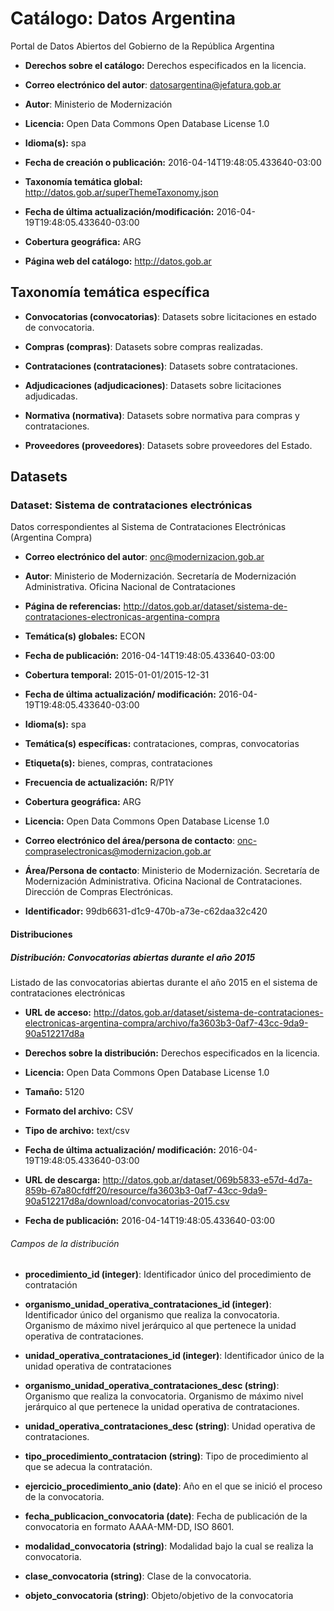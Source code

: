# Catálogo: Datos Argentina

Portal de Datos Abiertos del Gobierno de la República Argentina

* **Derechos sobre el catálogo:** Derechos especificados en la licencia.

* **Correo electrónico del autor**: datosargentina@jefatura.gob.ar

* **Autor**: Ministerio de Modernización

* **Licencia:** Open Data Commons Open Database License 1.0

* **Idioma(s):** spa

* **Fecha de creación o publicación:** 2016-04-14T19:48:05.433640-03:00

* **Taxonomía temática global:** http://datos.gob.ar/superThemeTaxonomy.json

* **Fecha de última actualización/modificación:** 2016-04-19T19:48:05.433640-03:00

* **Cobertura geográfica:** ARG

* **Página web del catálogo:** http://datos.gob.ar

## Taxonomía temática específica

* **Convocatorias (convocatorias)**: Datasets sobre licitaciones en estado de convocatoria.

* **Compras (compras)**: Datasets sobre compras realizadas.

* **Contrataciones (contrataciones)**: Datasets sobre contrataciones.

* **Adjudicaciones (adjudicaciones)**: Datasets sobre licitaciones adjudicadas.

* **Normativa (normativa)**: Datasets sobre normativa para compras y contrataciones.

* **Proveedores (proveedores)**: Datasets sobre proveedores del Estado.

## Datasets

### Dataset: Sistema de contrataciones electrónicas

Datos correspondientes al Sistema de Contrataciones Electrónicas (Argentina Compra)

* **Correo electrónico del autor**: onc@modernizacion.gob.ar

* **Autor**: Ministerio de Modernización. Secretaría de Modernización Administrativa. Oficina Nacional de Contrataciones

* **Página de referencias:** http://datos.gob.ar/dataset/sistema-de-contrataciones-electronicas-argentina-compra

* **Temática(s) globales:** ECON

* **Fecha de publicación:** 2016-04-14T19:48:05.433640-03:00

* **Cobertura temporal:** 2015-01-01/2015-12-31

* **Fecha de última actualización/ modificación:** 2016-04-19T19:48:05.433640-03:00

* **Idioma(s):** spa

* **Temática(s) específicas:** contrataciones, compras, convocatorias

* **Etiqueta(s):** bienes, compras, contrataciones

* **Frecuencia de actualización:** R/P1Y

* **Cobertura geográfica:** ARG

* **Licencia:** Open Data Commons Open Database License 1.0

* **Correo electrónico del área/persona de contacto**: onc-compraselectronicas@modernizacion.gob.ar

* **Área/Persona de contacto**: Ministerio de Modernización. Secretaría de Modernización Administrativa. Oficina Nacional de Contrataciones. Dirección de Compras Electrónicas.

* **Identificador:** 99db6631-d1c9-470b-a73e-c62daa32c420

#### Distribuciones

##### Distribución: Convocatorias abiertas durante el año 2015

Listado de las convocatorias abiertas durante el año 2015 en el sistema de contrataciones electrónicas

* **URL de acceso:** http://datos.gob.ar/dataset/sistema-de-contrataciones-electronicas-argentina-compra/archivo/fa3603b3-0af7-43cc-9da9-90a512217d8a

* **Derechos sobre la distribución:** Derechos especificados en la licencia.

* **Licencia:** Open Data Commons Open Database License 1.0

* **Tamaño:** 5120

* **Formato del archivo:** CSV

* **Tipo de archivo:** text/csv

* **Fecha de última actualización/ modificación:** 2016-04-19T19:48:05.433640-03:00

* **URL de descarga:**  http://datos.gob.ar/dataset/069b5833-e57d-4d7a-859b-67a80cfdff20/resource/fa3603b3-0af7-43cc-9da9-90a512217d8a/download/convocatorias-2015.csv

* **Fecha de publicación:** 2016-04-14T19:48:05.433640-03:00

###### Campos de la distribución

* **procedimiento_id (integer)**: Identificador único del procedimiento de contratación

* **organismo_unidad_operativa_contrataciones_id (integer)**: Identificador único del organismo que realiza la convocatoria. Organismo de máximo nivel jerárquico al que pertenece la unidad operativa de contrataciones.

* **unidad_operativa_contrataciones_id (integer)**: Identificador único de la unidad operativa de contrataciones

* **organismo_unidad_operativa_contrataciones_desc (string)**: Organismo que realiza la convocatoria. Organismo de máximo nivel jerárquico al que pertenece la unidad operativa de contrataciones.

* **unidad_operativa_contrataciones_desc (string)**: Unidad operativa de contrataciones.

* **tipo_procedimiento_contratacion (string)**: Tipo de procedimiento al que se adecua la contratación.

* **ejercicio_procedimiento_anio (date)**: Año en el que se inició el proceso de la convocatoria.

* **fecha_publicacion_convocatoria (date)**: Fecha de publicación de la convocatoria en formato AAAA-MM-DD, ISO 8601.

* **modalidad_convocatoria (string)**: Modalidad bajo la cual se realiza la convocatoria.

* **clase_convocatoria (string)**: Clase de la convocatoria.

* **objeto_convocatoria (string)**: Objeto/objetivo de la convocatoria